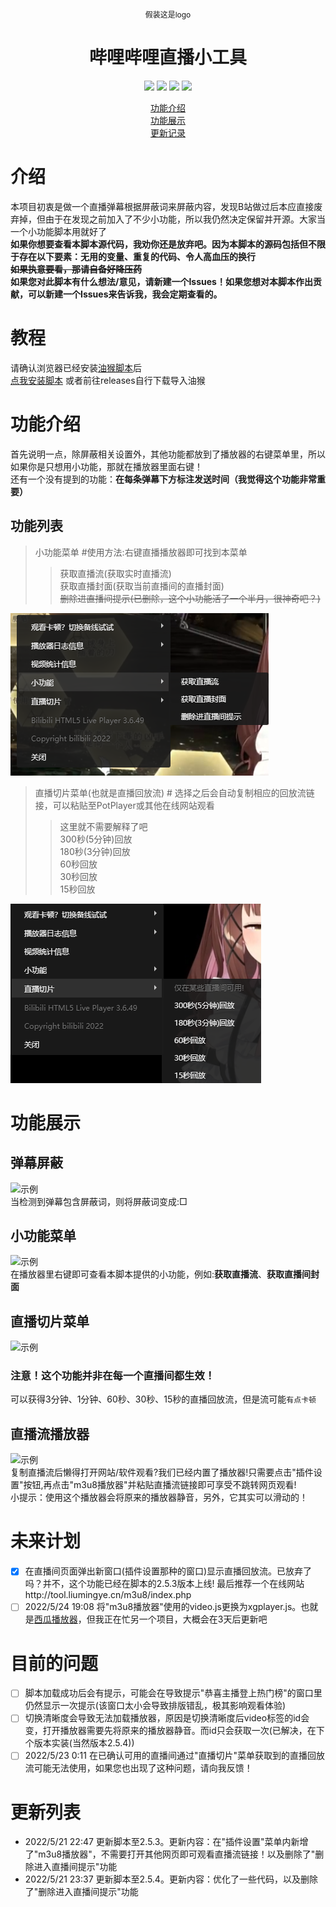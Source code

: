 <p style="font-size:12px" align="center">假装这是logo</p>
<h1 align="center" dir="auto">哔哩哔哩直播小工具</h1>
<p align="center" dir="auto">
  <a><img src="https://img.shields.io/github/stars/isma123HH/bilibili_live-assistant.svg"></img></a> 
  <img src="https://img.shields.io/github/forks/isma123HH/bilibili_live-assistant.svg"></img> 
  <img src="https://img.shields.io/github/issues/isma123HH/bilibili_live-assistant.svg"></img> 
  <img src="https://img.shields.io/github/license/isma123HH/bilibili_live-assistant.svg"></img>
</p>
<p align="center" dir="auto">
  <a href="#功能介绍">功能介绍</a>
  <br>
  <a href="#功能展示">功能展示</a>
  <br>
  <a href="#更新列表">更新记录</a>
</p>

# 介绍
本项目初衷是做一个直播弹幕根据屏蔽词来屏蔽内容，发现B站做过后本应直接废弃掉，但由于在发现之前加入了不少小功能，所以我仍然决定保留并开源。大家当一个小功能脚本用就好了<br>
<b>如果你想要查看本脚本源代码，我劝你还是放弃吧。因为本脚本的源码包括但不限于存在以下要素：无用的变量、重复的代码、令人高血压的换行</b><br>
<del><b>如果执意要看，那请自备好降压药</b></del><br>
<b>如果您对此脚本有什么想法/意见，请新建一个Issues！如果您想对本脚本作出贡献，可以新建一个Issues来告诉我，我会定期查看的。</b>
# 教程
请确认浏览器已经安装<a href="https://www.tampermonkey.net/">油猴脚本</a>后<br>
<a href="https://github.com/isma123HH/bilibili_live-assistant/raw/main/build/bili_live_assistant.user.js">点我安装脚本</a> 或者前往releases自行下载导入油猴
# 功能介绍
首先说明一点，除屏蔽相关设置外，其他功能都放到了播放器的右键菜单里，所以如果你是只想用小功能，那就在播放器里面右键！<br>
还有一个没有提到的功能：<b>在每条弹幕下方标注发送时间（我觉得这个功能非常重要）</b>
<br>
## 功能列表
>小功能菜单 #使用方法:右键直播播放器即可找到本菜单
>>获取直播流(获取实时直播流)<br>
>>获取直播封面(获取当前直播间的直播封面)<br>
>><del>删除进直播间提示(已删除，这个小功能活了一个半月，很神奇吧？)</del><br>
<img src="assets/QQ截图20220518233134.png" />

>直播切片菜单(也就是直播回放流) # 选择之后会自动复制相应的回放流链接，可以粘贴至PotPlayer或其他在线网站观看
>>这里就不需要解释了吧<br>
>>300秒(5分钟)回放<br>
>>180秒(3分钟)回放<br>
>>60秒回放<br>
>>30秒回放<br>
>>15秒回放<br>
<img src="assets/QQ截图20220518233312.png" />

# 功能展示
## 弹幕屏蔽
<img src="assets/Desktop 2022.05.18 - 21.41.02.05.gif" alt="示例" /><br>
当检测到弹幕包含屏蔽词，则将屏蔽词变成:□
## 小功能菜单
<img src="assets/Desktop 2022.05.18 - 21.41.02.05_1.gif" alt="示例" /><br>
在播放器里右键即可查看本脚本提供的小功能，例如:<b>获取直播流</b>、<b>获取直播间封面</b>
<br>
## 直播切片菜单
<img src="assets/Desktop 2022.05.18 - 21.41.02.05_2.gif" alt="示例" /><br>
### 注意！这个功能并非在每一个直播间都生效！
可以获得3分钟、1分钟、60秒、30秒、15秒的直播回放流，但是流可能`有点卡顿`
## 直播流播放器
<img src="assets/live_player_show.gif" alt="示例" /><br>
复制直播流后懒得打开网站/软件观看?我们已经内置了播放器!只需要点击"插件设置"按钮,再点击"m3u8播放器"并粘贴直播流链接即可享受不跳转网页观看!<br>
小提示：使用这个播放器会将原来的播放器静音，另外，它其实可以滑动的！

# 未来计划
- [x] 在直播间页面弹出新窗口(插件设置那种的窗口)显示直播回放流。已放弃了吗？并不，这个功能已经在脚本的2.5.3版本上线! 最后推荐一个在线网站http://tool.liumingye.cn/m3u8/index.php
- [ ] 2022/5/24 19:08 将"m3u8播放器"使用的video.js更换为xgplayer.js。也就是<a href=https://v2.h5player.bytedance.com/>西瓜播放器</a>，但我正在忙另一个项目，大概会在3天后更新吧

# 目前的问题
- [ ] 脚本加载成功后会有提示，可能会在导致提示"恭喜主播登上热门榜"的窗口里仍然显示一次提示(该窗口太小会导致排版错乱，极其影响观看体验)
- [ ] 切换清晰度会导致无法加载播放器，原因是切换清晰度后video标签的id会变，打开播放器需要先将原来的播放器静音。而id只会获取一次(已解决，在下个版本实装(当然版本2.5.4))
- [ ] 2022/5/23 0:11 在已确认可用的直播间通过"直播切片"菜单获取到的直播回放流可能无法使用，如果您也出现了这种问题，请向我反馈！

# 更新列表
<ul>
<li>2022/5/21 22:47 更新脚本至2.5.3。更新内容：在"插件设置"菜单内新增了"m3u8播放器"，不需要打开其他网页即可观看直播流链接！以及删除了"删除进入直播间提示"功能</li>
<li>2022/5/21 23:37 更新脚本至2.5.4。更新内容：优化了一些代码，以及删除了"删除进入直播间提示"功能</li>
</ul>
